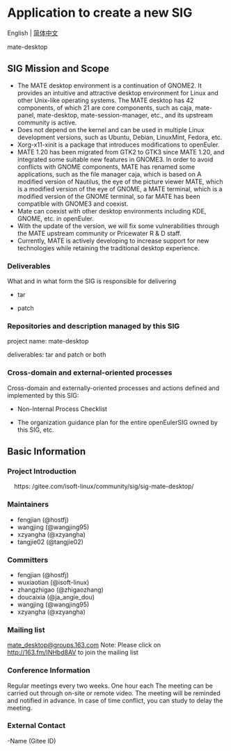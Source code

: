 
# Application to create a new SIG
English | [简体中文](./sig-template_cn.md)

mate-desktop

## SIG Mission and Scope

- The MATE desktop environment is a continuation of GNOME2. It provides an intuitive and attractive desktop environment for Linux and other Unix-like operating systems. The MATE desktop has 42 components, of which 21 are core components, such as caja, mate-panel, mate-desktop, mate-session-manager, etc., and its upstream community is active.
- Does not depend on the kernel and can be used in multiple Linux development versions, such as Ubuntu, Debian, LinuxMint, Fedora, etc.
- Xorg-x11-xinit is a package that introduces modifications to openEuler.
- MATE 1.20 has been migrated from GTK2 to GTK3 since MATE 1.20, and integrated some suitable new features in GNOME3. In order to avoid conflicts with GNOME components, MATE has renamed some applications, such as the file manager caja, which is based on A modified version of Nautilus, the eye of the picture viewer MATE, which is a modified version of the eye of GNOME, a MATE terminal, which is a modified version of the GNOME terminal, so far MATE has been compatible with GNOME3 and coexist.
- Mate can coexist with other desktop environments including KDE, GNOME, etc. in openEuler.
- With the update of the version, we will fix some vulnerabilities through the MATE upstream community or Pricewater R & D staff.
- Currently, MATE is actively developing to increase support for new technologies while retaining the traditional desktop experience.

### Deliverables

What and in what form the SIG is responsible for delivering
 
- tar

- patch

### Repositories and description managed by this SIG

project name: mate-desktop

deliverables: tar and patch or both

### Cross-domain and external-oriented processes

Cross-domain and externally-oriented processes and actions defined and implemented by this SIG:

- Non-Internal Process Checklist

- The organization guidance plan for the entire openEulerSIG owned by this SIG, etc.


## Basic Information

### Project Introduction
    https: /gitee.com/isoft-linux/community/sig/sig-mate-desktop/


### Maintainers
- fengjian (@hostfj)
- wangjing (@wangjing95) 
- xzyangha (@xzyangha)
- tangjie02 (@tangjie02)
### Committers
- fengjian (@hostfj)
- wuxiaotian (@isoft-linux)
- zhangzhigao (@zhigaozhang)
- doucaixia (@ja_angie_dou)
- wangjing (@wangjing95)
- xzyangha (@xzyangha)
### Mailing list
  mate_desktop@groups.163.com
  Note: Please click on http://163.fm/INHbd8AV to join the mailing list


### Conference Information
Regular meetings every two weeks. One hour each
The meeting can be carried out through on-site or remote video. The meeting will be reminded and notified in advance. In case of time conflict, you can study to delay the meeting.


### External Contact
-Name (Gitee ID)
```

